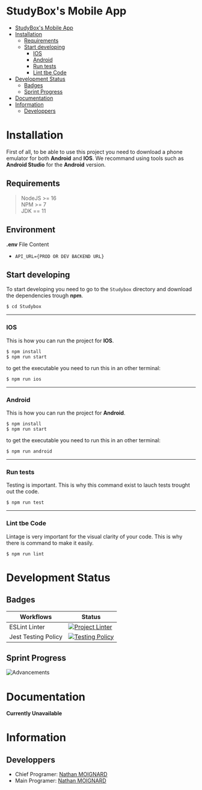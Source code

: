 # StudyBox's Mobile App

- [StudyBox's Mobile App](#studyboxs-mobile-app)
- [Installation](#installation)
  - [Requirements](#requirements)
  - [Start developing](#start-developing)
    - [IOS](#ios)
    - [Android](#android)
    - [Run tests](#run-tests)
    - [Lint tbe Code](#lint-tbe-code)
- [Development Status](#development-status)
  - [Badges](#badges)
  - [Sprint Progress](#sprint-progress)
- [Documentation](#documentation)
- [Information](#information)
  - [Developpers](#developpers)

# Installation
First of all, to be able to use this project you need to download a phone emulator for both **Android** and **IOS**.
We recommand using tools such as **Android Studio** for the **Android** version.

## Requirements
> NodeJS >= 16\
> NPM >= 7\
> JDK == 11

## Environment

**.env** File Content
- `API_URL={PROD OR DEV BACKEND URL}`

## Start developing

To start developing you need to go to the `Studybox` directory and download the dependencies trough **npm**.

```shell
$ cd Studybox
```

---

### IOS
This is how you can run the project for **IOS**.
```shell
$ npm install
$ npm run start
```
to get the executable you need to run this in an other terminal:
```shell
$ npm run ios
```

---

### Android
This is how you can run the project for **Android**.
```shell
$ npm install
$ npm run start
```
to get the executable you need to run this in an other terminal: 
```shell
$ npm run android
```

---

### Run tests
Testing is important. This is why this command exist to lauch tests trought out the code.
```shell
$ npm run test
```

---

### Lint tbe Code
Lintage is very important for the visual clarity of your code. This is why there is command to make it easily.
```shell
$ npm run lint
```

# Development Status

## Badges
| Workflows           | Status                                                                                                                                                                                              |
| ------------------- | --------------------------------------------------------------------------------------------------------------------------------------------------------------------------------------------------- |
| ESLint Linter       | [![Project Linter](https://github.com/StudyBox-EIP/front-mobile/actions/workflows/linter.yaml/badge.svg)](https://github.com/StudyBox-EIP/front-mobile/actions/workflows/linter.yaml)               |
| Jest Testing Policy | [![Testing Policy](https://github.com/StudyBox-EIP/front-mobile/actions/workflows/testingPolicy.yaml/badge.svg)](https://github.com/StudyBox-EIP/front-mobile/actions/workflows/testingPolicy.yaml) |

## Sprint Progress
![Advancements](https://progress-bar.dev/58/?scale=100&width=200&title=Done)

# Documentation

**Currently Unavailable** 

# Information

## Developpers

- Chief Programer: [Nathan MOIGNARD](https://github.com/Nathan-Moignard)
- Main Programer: [Nathan MOIGNARD](https://github.com/Nathan-Moignard)
